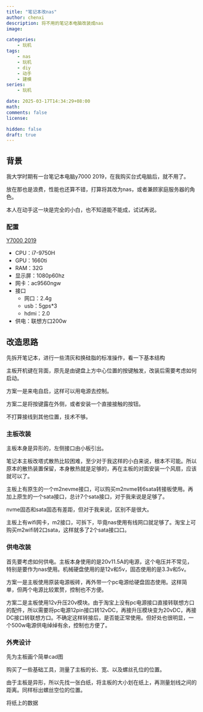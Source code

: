 ```yaml
---
title: "笔记本改nas"
author: chenxi
description: 将不用的笔记本电脑改装成nas
image: 

categories:
    - 玩机
tags:
    - nas
    - 玩机
    - diy
    - 动手
    - 建模
series:
    - 玩机

date: 2025-03-17T14:34:29+08:00
math: 
comments: false
license: 

hidden: false
draft: true
---
```


## 背景

我大学时期有一台笔记本电脑y7000 2019，在我购买台式电脑后，就不用了。

放在那也是浪费，性能也还算不错，打算将其改为nas，或者兼顾家庭服务器的角色。

本人在动手这一块是完全的小白，也不知道能不能成，试试再说。

### 配置

[Y7000 2019](https://detail.zol.com.cn/1268/1267890/param.shtml)

 - CPU：i7-9750H
 - GPU：1660ti
 - RAM：32G
 - 显示屏：1080p60hz
 - 网卡：ac9560ngw
 - 接口
   - 网口：2.4g
   - usb：5gps*3
   - hdmi：2.0
 - 供电：联想方口200w

## 改造思路

先拆开笔记本，进行一些清灰和换硅脂的标准操作，看一下基本结构

主板开机键在背面，原先是由键盘上方中心位置的按键触发，改装后需要考虑如何启动。

方案一是来电自启，这样可以用电源去控制。

方案二是将按键露在外侧，或者安装一个直接接触的按钮。

不打算接线到其他位置，技术不够。

### 主板改装

主板本身是异形的，左侧接口由小板引出。

笔记本主板改塔式散热比较困难，至少对于我这样的小白来说，根本不可能。所以原本的散热装置保留，本身散热就是足够的，再在主板的对面安装一个风扇，应该就可以了。

主板上有原生的一个m2nevme接口，可以购买m2nvme转6sata转接板使用。再加上原生的一个sata接口，总计7个sata接口，对于我来说是足够了。

nvme固态和sata固态有差距，但对于我来说，区别不是很大。

主板上有wifi网卡，m2接口，可拆下，毕竟nas使用有线网口就足够了。淘宝上可购买m2wifi转2口sata，这样就多了2个sata接口口。


### 供电改装

首先要考虑如何供电。主板本身使用的是20v11.5A的电源，这个电压并不常见，特别是要作为nas使用。机械硬盘使用的是12v和5v，固态使用的是3.3v和5v。

方案一是主板使用原装电源板砖，再外带一个pc电源给硬盘固态使用。这样简单，但两个电源比较累赘，控制也不方便。

方案二是主板使用12v升压20v模块。由于淘宝上没有pc电源接口直接转联想方口的配件，所以需要将pc电源12pin接口转12vDC，再接升压模块变为20vDC，再接DC接口转联想方口。不确定这样转接后，是否能正常使用。但好处也很明显，一个500w电源供电绰绰有余，控制也方便了。

### 外壳设计

先为主板画个简单cad图

购买了一些基础工具，测量了主板的长、宽、以及螺丝孔位的位置。

由于主板是异形，所以先找一张白纸，将主板的大小划在纸上，再测量划线之间的距离。同样标出螺丝空位的位置。

将纸上的数据
